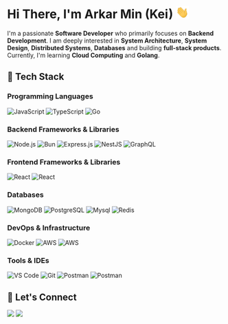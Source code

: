 # Hi There, I'm Arkar Min (Kei) <img src="https://raw.githubusercontent.com/ABSphreak/ABSphreak/master/gifs/Hi.gif" width="30px">

I'm a passionate **Software Developer** who primarily focuses on **Backend Development**. I am deeply interested in **System Architecture**, **System Design**, **Distributed Systems**, **Databases** and building **full-stack products**. Currently, I'm learning **Cloud Computing** and **Golang**.

## 🚀 Tech Stack

### **Programming Languages**
<p>
  <img alt="JavaScript" title="JavaScript" width="40px" src="https://skillicons.dev/icons?i=js"> 
  <img alt="TypeScript" title="TypeScript" width="40px" src="https://skillicons.dev/icons?i=ts">
  <img alt="Go" title="Go" width="40px" src="https://skillicons.dev/icons?i=go"> 
</p>

### **Backend Frameworks & Libraries**
<p>
  <img title="Node.js" alt="Node.js" width="40px" src="https://skillicons.dev/icons?i=nodejs"> 
  <img title="Bun" alt="Bun" width="40px" src="https://skillicons.dev/icons?i=bun"> 
  <img title="Express.js" alt="Express.js" width="40px" src="https://skillicons.dev/icons?i=expressjs"> 
  <img title="NestJS" alt="NestJS" width="40px" src="https://skillicons.dev/icons?i=nestjs">
  <img title="GraphQL" alt="GraphQL" width="40px" src="https://skillicons.dev/icons?i=graphql"> 
</p>

### **Frontend Frameworks & Libraries**
<p>
  <img title="React" alt="React" width="40px" src="https://skillicons.dev/icons?i=react"> 
  <img title="Next" alt="React" width="40px" src="https://skillicons.dev/icons?i=next"> 
</p>

### **Databases**
<p>
  <img title="MongoDB" alt="MongoDB" width="40px" src="https://skillicons.dev/icons?i=mongodb"> 
  <img title="PostgreSQL" alt="PostgreSQL" width="40px" src="https://skillicons.dev/icons?i=postgres"> 
  <img title="Mysql" alt="Mysql" width="40px" src="https://skillicons.dev/icons?i=mysql"> 
  <img title="Redis" alt="Redis" width="40px" src="https://skillicons.dev/icons?i=redis"> 
</p>

### **DevOps & Infrastructure**
<p>
  <img title="Docker" alt="Docker" width="40px" src="https://skillicons.dev/icons?i=docker"> 
  <img title="AWS" alt="AWS" width="40px" src="https://skillicons.dev/icons?i=aws">
  <img title="Firebase" alt="AWS" width="40px" src="https://skillicons.dev/icons?i=firebase"> 
</p>

### **Tools & IDEs**
<p>
  <img title="VS Code" alt="VS Code" width="40px" src="https://skillicons.dev/icons?i=vscode">
  <img title="Git" alt="Git" width="40px" src="https://skillicons.dev/icons?i=git"> 
  <img title="Postman" alt="Postman" width="40px" src="https://skillicons.dev/icons?i=postman"> 
  <img title="Markdown" alt="Postman" width="40px" src="https://skillicons.dev/icons?i=markdown"> 
</p>

## 🤝 Let's Connect
<p>
  <a href="https://www.linkedin.com/in/arkar-min-97410b308/"><img src="https://cdn2.iconfinder.com/data/icons/social-media-2285/512/1_Linkedin_unofficial_colored_svg-128.png" width="40"></a>
  <a href="https://x.com/amin_dev_7"><img src="https://cdn2.iconfinder.com/data/icons/social-media-2285/512/1_Twitter3_colored_svg-64.png" width="40"></a>
</p>
